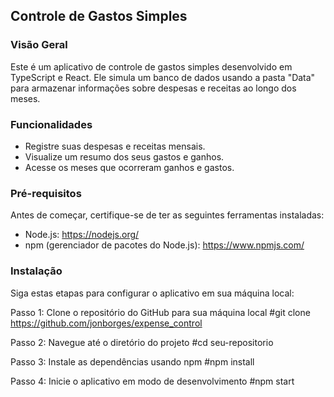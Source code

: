 ## Controle de Gastos Simples

### Visão Geral

Este é um aplicativo de controle de gastos simples desenvolvido em TypeScript e React. Ele simula um banco de dados usando a pasta "Data" para armazenar informações sobre despesas e receitas ao longo dos meses.

### Funcionalidades

- Registre suas despesas e receitas mensais.
- Visualize um resumo dos seus gastos e ganhos.
- Acesse os meses que ocorreram ganhos e gastos.

### Pré-requisitos

Antes de começar, certifique-se de ter as seguintes ferramentas instaladas:

- Node.js: https://nodejs.org/
- npm (gerenciador de pacotes do Node.js): https://www.npmjs.com/

### Instalação

Siga estas etapas para configurar o aplicativo em sua máquina local:

 Passo 1: Clone o repositório do GitHub para sua máquina local
#git clone https://github.com/jonborges/expense_control

 Passo 2: Navegue até o diretório do projeto
#cd seu-repositorio

 Passo 3: Instale as dependências usando npm
#npm install

 Passo 4: Inicie o aplicativo em modo de desenvolvimento
#npm start
